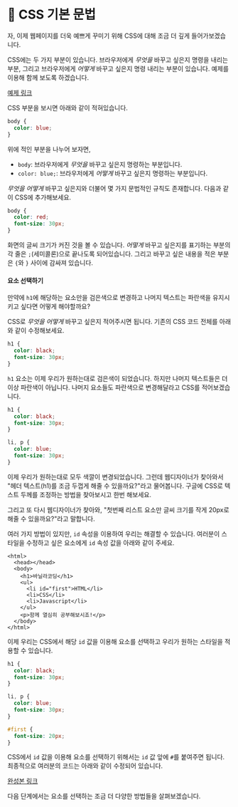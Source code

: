 # 📗  CSS 기본 문법

자, 이제 웹페이지를 더욱 예쁘게 꾸미기 위해 CSS에 대해 조금 더 깊게 들어가보겠습니다.

CSS에는 두 가지 부분이 있습니다. 브라우저에게 _무엇을_ 바꾸고 싶은지 명령을 내리는 부분, 그리고 브라우저에게 _어떻게_ 바꾸고 싶은지 명령 내리는 부분이 있습니다. 예제를 이용해 함께 보도록 하겠습니다.

[예제 링크](https://codepen.io/ken123777/pen/mYjrOZ?editors=1100#0)

CSS 부분을 보시면 아래와 같이 적혀있습니다.

```css
body {
  color: blue;
}
```

위에 적인 부분을 나누어 보자면,

* `body`: 브라우저에게 _무엇을_ 바꾸고 싶은지 명령하는 부분입니다.
* `color: blue;`: 브라우저에게 _어떻게_ 바꾸고 싶은지 명령하는 부분입니다.

_무엇을_ _어떻게_ 바꾸고 싶은지와 더불어 몇 가지 문법적인 규칙도 존재합니다. 다음과 같이 CSS에 추가해보세요.

```css
body {
  color: red;
  font-size: 30px;
}
```

화면의 글씨 크기가 커진 것을 볼 수 있습니다. _어떻게_ 바꾸고 싶은지를 표기하는 부분의 각 줄은 `;`(세미콜론)으로 끝나도록 되어있습니다. 그리고 바꾸고 싶은 내용을 적은 부분은 `{`와 `}` 사이에 감싸져 있습니다.

#### 요소 선택하기

만약에 `h1`에 해당하는 요소만을 검은색으로 변경하고 나머지 텍스트는 파란색을 유지시키고 싶다면 어떻게 해야할까요?

CSS로 _무엇을_ _어떻게_ 바꾸고 싶은지 적어주시면 됩니다. 기존의 CSS 코드 전체를 아래와 같이 수정해보세요.

```css
h1 {
  color: black;
  font-size: 30px;
}
```

`h1` 요소는 이제 우리가 원하는대로 검은색이 되었습니다. 하지만 나머지 텍스트들은 더 이상 파란색이 아닙니다. 나머지 요소들도 파란색으로 변경해달라고 CSS를 적어보겠습니다.

```css
h1 {
  color: black;
  font-size: 30px;
}

li, p {
  color: blue;
  font-size: 30px;
}
```

이제 우리가 원하는대로 모두 색깔이 변경되었습니다. 그런데 웹디자이너가 찾아와서 "헤더 텍스트(h1)를 조금 두껍게 해줄 수 있을까요?"라고 물어봅니다. 구글에 CSS로 텍스트 두께를 조정하는 방법을 찾아보시고 한번 해보세요.

그리고 또 다시 웹디자이너가 찾아와, "첫번째 리스트 요소만 글씨 크기를 작게 20px로 해줄 수 있을까요?"라고 말합니다.

여러 가지 방법이 있지만, `id` 속성을 이용하여 우리는 해결할 수 있습니다. 여러분이 스타일을 수정하고 싶은 요소에게 `id` 속성 값을 아래와 같이 주세요.

```markup
<html>
  <head></head>
  <body>
    <h1>바닐라코딩</h1>
    <ul>
      <li id="first">HTML</li>
      <li>CSS</li>
      <li>Javascript</li>
    </ul>
    <p>함께 열심히 공부해보시죠!</p>
  </body>
</html>
```

이제 우리는 CSS에서 해당 `id` 값을 이용해 요소를 선택하고 우리가 원하는 스타일을 적용할 수 있습니다.

```css
h1 {
  color: black;
  font-size: 30px;
}

li, p {
  color: blue;
  font-size: 30px;
}

#first {
  font-size: 20px;
}
```

CSS에서 `id` 값을 이용해 요소를 선택하기 위해서는 `id` 값 앞에 `#`를 붙여주면 됩니다. 최종적으로 여러분의 코드는 아래와 같이 수정되어 있습니다.

[완성본 링크](https://codepen.io/ken123777/pen/XwBNWo?editors=1100#0)

다음 단계에서는 요소를 선택하는 조금 더 다양한 방법들을 살펴보겠습니다.
